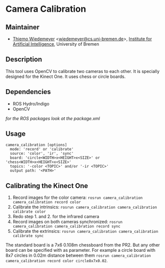 # Camera Calibration

## Maintainer

- [Thiemo Wiedemeyer](https://ai.uni-bremen.de/team/thiemo_wiedemeyer) <<wiedemeyer@cs.uni-bremen.de>>, [Institute for Artificial Intelligence](http://ai.uni-bremen.de/), University of Bremen

## Description

This tool uses OpenCV to calibrate two cameras to each other. It is specially designed for the Kinect  One. It uses chess or circle boards.

## Dependencies

- ROS Hydro/Indigo
- OpenCV

*for the ROS packages look at the package.xml*

## Usage

```
camera_calibration [options]
  mode: 'record' or 'calibrate'
  source: 'color', 'ir', 'sync'
  board: 'circle<WIDTH>x<HEIGHT>x<SIZE>' or 'chess<WIDTH>x<HEIGHT>x<SIZE>'
  topics: '-color <TOPIC>' and/or '-ir <TOPIC>'
  output path: '<PATH>'
```

## Calibrating the Kinect One

1. Record images for the color camera: `rosrun camera_calibration camera_calibration record color`
2. Calibrate the intrinsics: `rosrun camera_calibration camera_calibration calibrate color`
3. Redo step 1. and 2. for the infrared camera
4. Record images on both cameras synchronized: `rosrun camera_calibration camera_calibration record sync`
4. Calibrate the extrinsics: `rosrun camera_calibration camera_calibration calibrate sync`

The standard board is a 7x6 0.108m chessboard from the PR2. But any other board can be specified with as parameter. For example a circle board with 8x7 circles in 0.02m distance between them `rosrun camera_calibration camera_calibration record color circle8x7x0.02`.

